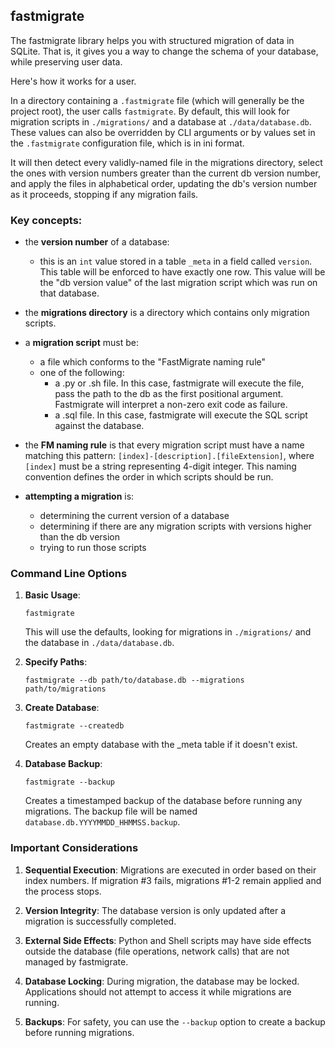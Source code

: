## fastmigrate

The fastmigrate library helps you with structured migration of data in SQLite. That is, it gives you a way to change the schema of your database, while preserving user data.

Here's how it works for a user.

In a directory containing a `.fastmigrate` file (which will generally be the project root), the user calls `fastmigrate`. By default, this will look for migration scripts in `./migrations/` and a database at `./data/database.db`. These values can also be overridden by CLI arguments or by values set in the `.fastmigrate` configuration file, which is in ini format.

It will then detect every validly-named file in the migrations directory, select the ones with version numbers greater than the current db version number, and apply the files in alphabetical order, updating the db's version number as it proceeds, stopping if any migration fails.

### Key concepts:

- the **version number** of a database:
  - this is an `int` value stored in a table `_meta` in a field called `version`. This table will be enforced to have exactly one row. This value will be the "db version value" of the last migration script which was run on that database.
  
- the **migrations directory** is a directory which contains only migration scripts.

- a **migration script** must be:
  - a file which conforms to the "FastMigrate naming rule"
  - one of the following:
     - a .py or .sh file. In this case, fastmigrate will execute the file, pass the path to the db as the first positional argument. Fastmigrate will interpret a non-zero exit code as failure.
     - a .sql file. In this case, fastmigrate will execute the SQL script against the database.
  
- the **FM naming rule** is that every migration script must have a name matching this pattern: `[index]-[description].[fileExtension]`, where `[index]` must be a string representing 4-digit integer. This naming convention defines the order in which scripts should be run.

- **attempting a migration** is:
  - determining the current version of a database
  - determining if there are any migration scripts with versions higher than the db version
  - trying to run those scripts

### Command Line Options

1. **Basic Usage**:
   ```
   fastmigrate
   ```
   This will use the defaults, looking for migrations in `./migrations/` and the database in `./data/database.db`.

2. **Specify Paths**:
   ```
   fastmigrate --db path/to/database.db --migrations path/to/migrations
   ```

3. **Create Database**:
   ```
   fastmigrate --createdb
   ```
   Creates an empty database with the _meta table if it doesn't exist.

4. **Database Backup**:
   ```
   fastmigrate --backup
   ```
   Creates a timestamped backup of the database before running any migrations.
   The backup file will be named `database.db.YYYYMMDD_HHMMSS.backup`.

### Important Considerations

1. **Sequential Execution**: Migrations are executed in order based on their index numbers. If migration #3 fails, migrations #1-2 remain applied and the process stops.

2. **Version Integrity**: The database version is only updated after a migration is successfully completed.

3. **External Side Effects**: Python and Shell scripts may have side effects outside the database (file operations, network calls) that are not managed by fastmigrate.

4. **Database Locking**: During migration, the database may be locked. Applications should not attempt to access it while migrations are running.

5. **Backups**: For safety, you can use the `--backup` option to create a backup before running migrations.

